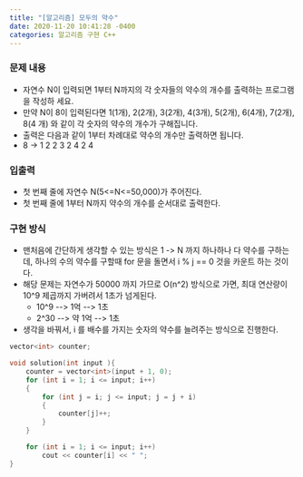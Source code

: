 ```yaml
---
title: "[알고리즘] 모두의 약수"
date: 2020-11-20 10:41:28 -0400
categories: 알고리즘 구현 C++ 
---
```


### 문제 내용

- 자연수 N이 입력되면 1부터 N까지의 각 숫자들의 약수의 개수를 출력하는 프로그램을 작성하
세요.
- 만약 N이 8이 입력된다면 1(1개), 2(2개), 3(2개), 4(3개), 5(2개), 6(4개), 7(2개), 8(4 개) 와 같이 각 숫자의 약수의 개수가 구해집니다.
- 출력은 다음과 같이 1부터 차례대로 약수의 개수만 출력하면 됩니다.
- 8 -> 1 2 2 3 2 4 2 4

### 입출력

- 첫 번째 줄에 자연수 N(5<=N<=50,000)가 주어진다.
- 첫 번째 줄에 1부터 N까지 약수의 개수를 순서대로 출력한다.

### 구현 방식

- 맨처음에 간단하게 생각할 수 있는 방식은 1 -> N 까지 하나하나 다 약수를 구하는데, 하나의 수의 약수를 구할때 for 문을 돌면서 i % j == 0 것을 카운트 하는 것이다.
- 해당 문제는 자연수가 50000 까지 가므로 O(n^2) 방식으로 가면, 최대 연산량이 10^9 제곱까지 가버려서 1초가 넘게된다.
  - 10^9 --> 1억 --> 1초
  - 2^30 --> 약 1억 --> 1초
- 생각을 바꿔서,  i 를 배수를 가지는 숫자의 약수를 늘려주는 방식으로 진행한다.


```cpp
vector<int> counter;

void solution(int input ){
    counter = vector<int>(input + 1, 0);
    for (int i = 1; i <= input; i++)
    {
        for (int j = i; j <= input; j = j + i)
        {
            counter[j]++;
        }
    }

    for (int i = 1; i <= input; i++)
        cout << counter[i] << " ";
}

```